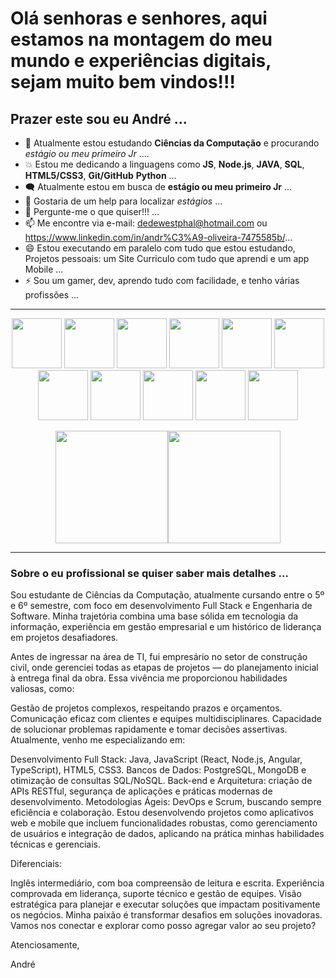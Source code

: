 # Olá senhoras e senhores, aqui estamos na montagem do meu mundo e experiências digitais, sejam muito bem vindos!!!

## Prazer este sou eu André ...

- 🤖 Atualmente estou estudando **Ciências da Computação** e procurando *estágio ou meu primeiro Jr* ....
- 💥 Estou me dedicando a linguagens como **JS**, **Node.js**, **JAVA**, **SQL**, **HTML5/CSS3**, **Git/GitHub** **Python** ...
- 🗨️ Atualmente estou em busca de **estágio ou meu primeiro Jr** ...
- 🤔 Gostaria de um help para localizar *estágios* ...
- 💬 Pergunte-me o que quiser!!! ...
- 📫 Me encontre via e-mail: dedewestphal@hotmail.com ou https://www.linkedin.com/in/andr%C3%A9-oliveira-7475585b/...
- 😄 Estou executando em paralelo com tudo que estou estudando, Projetos pessoais: um Site Curriculo com tudo que aprendi e um app Mobile ...
- ⚡ Sou um gamer, dev, aprendo tudo com facilidade, e tenho várias profissões ...

-------
<p align="center">
<img src="https://cdn.jsdelivr.net/gh/devicons/devicon@latest/icons/javascript/javascript-original.svg" width="80px">
<img src="https://cdn.jsdelivr.net/gh/devicons/devicon@latest/icons/json/json-plain.svg" width="80px">
<img src="https://cdn.jsdelivr.net/gh/devicons/devicon@latest/icons/html5/html5-original-wordmark.svg" width="80px">
<img src="https://cdn.jsdelivr.net/gh/devicons/devicon@latest/icons/css3/css3-original-wordmark.svg" width="80px">
<img src="https://cdn.jsdelivr.net/gh/devicons/devicon@latest/icons/nodejs/nodejs-original-wordmark.svg" width="80px">
<img src="https://cdn.jsdelivr.net/gh/devicons/devicon@latest/icons/sqldeveloper/sqldeveloper-original.svg" width="80px"><br>
<img src="https://cdn.jsdelivr.net/gh/devicons/devicon@latest/icons/postgresql/postgresql-original-wordmark.svg" width="80px">
<img src="https://cdn.jsdelivr.net/gh/devicons/devicon@latest/icons/java/java-original-wordmark.svg" width="80px">
<img src="https://cdn.jsdelivr.net/gh/devicons/devicon@latest/icons/python/python-original.svg" width="80px">
<img src="https://cdn.jsdelivr.net/gh/devicons/devicon@latest/icons/git/git-original.svg" width="80px">
<img src="https://cdn.jsdelivr.net/gh/devicons/devicon@latest/icons/github/github-original.svg" width="80px">
</p>
<div align="center"><img height="180em" src="https://github-readme-stats.vercel.app/api/top-langs/?username=AndreLOWestphal&amp;layout=compact&amp;langs_count=7&amp;theme=gruvbox" style="max-width: 100%;"><img height="180em" src="https://github-readme-stats.vercel.app/api?username=AndreLOWestphal&amp;show_icons=true&amp;theme=gruvbox&amp;include_all_commits=true&amp;count_private=true" style="max-width: 100%;"></div>

--------------------

### Sobre o eu profissional se quiser saber mais detalhes ...

Sou estudante de Ciências da Computação, atualmente cursando entre o 5º e 6º semestre, com foco em desenvolvimento Full Stack e Engenharia de Software. Minha trajetória combina uma base sólida em tecnologia da informação, experiência em gestão empresarial e um histórico de liderança em projetos desafiadores.

Antes de ingressar na área de TI, fui empresário no setor de construção civil, onde gerenciei todas as etapas de projetos — do planejamento inicial à entrega final da obra. Essa vivência me proporcionou habilidades valiosas, como:

Gestão de projetos complexos, respeitando prazos e orçamentos.
Comunicação eficaz com clientes e equipes multidisciplinares.
Capacidade de solucionar problemas rapidamente e tomar decisões assertivas.
Atualmente, venho me especializando em:

Desenvolvimento Full Stack: Java, JavaScript (React, Node.js, Angular, TypeScript), HTML5, CSS3.
Bancos de Dados: PostgreSQL, MongoDB e otimização de consultas SQL/NoSQL.
Back-end e Arquitetura: criação de APIs RESTful, segurança de aplicações e práticas modernas de desenvolvimento.
Metodologias Ágeis: DevOps e Scrum, buscando sempre eficiência e colaboração.
Estou desenvolvendo projetos como aplicativos web e mobile que incluem funcionalidades robustas, como gerenciamento de usuários e integração de dados, aplicando na prática minhas habilidades técnicas e gerenciais.

Diferenciais:

Inglês intermediário, com boa compreensão de leitura e escrita.
Experiência comprovada em liderança, suporte técnico e gestão de equipes.
Visão estratégica para planejar e executar soluções que impactam positivamente os negócios.
Minha paixão é transformar desafios em soluções inovadoras. Vamos nos conectar e explorar como posso agregar valor ao seu projeto?

Atenciosamente,

André
